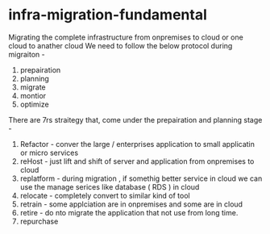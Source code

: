 # infra-migration-fundamental

Migrating the complete infrastructure  from onpremises to cloud or one cloud to anather cloud
We need to follow the below protocol during migraiton -
1. prepairation
3. planning
4. migrate
5. montior
6. optimize

There are 7rs straitegy that, come under the prepairation and planning stage - 
1. Refactor - conver the large / enterprises application to small applicatin or micro services 
2. reHost - just lift and shift of server and application from onpremises to cloud 
3. replatform - during migration , if somethig better service in cloud we  can use the manage serices like database ( RDS ) in cloud
4. relocate - completely convert to similar kind of tool 
5. retrain - some  applciation are in onpremises and some are in cloud 
6. retire - do nto migrate the application that not use from long time. 
7. repurchase 
